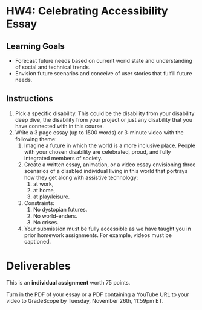 # HW4: Celebrating Accessibility Essay


## Learning Goals

- Forecast future needs based on current world state and understanding of social and technical trends.
- Envision future scenarios and conceive of user stories that fulfill future needs.

## Instructions

1. Pick a specific disability. This could be the disability from your disability deep dive, the disability from your project or just any disability that you have connected with in this course.
1. Write a 3 page essay (up to 1500 words) or 3-minute video with the following theme:
    1. Imagine a future in which the world is a more inclusive place. People with your chosen disability are celebrated, proud, and fully integrated members of society.
    1. Create a written essay, animation, or a video essay envisioning three scenarios of a disabled individual living in this world that portrays how they get along with assistive technology:
        1. at work,
        1. at home,
        1. at play/leisure.
    1. Constraints:
        1. No dystopian futures. 
        1. No world-enders.
        1. No crises.
    1. Your submission must be fully accessible as we have taught you in prior homework assignments. For example, videos must be captioned.


# Deliverables

This is an **individual assignment** worth 75 points.

Turn in the PDF of your essay or a PDF containing a YouTube URL to your video to GradeScope by Tuesday, November 26th, 11:59pm ET. 
